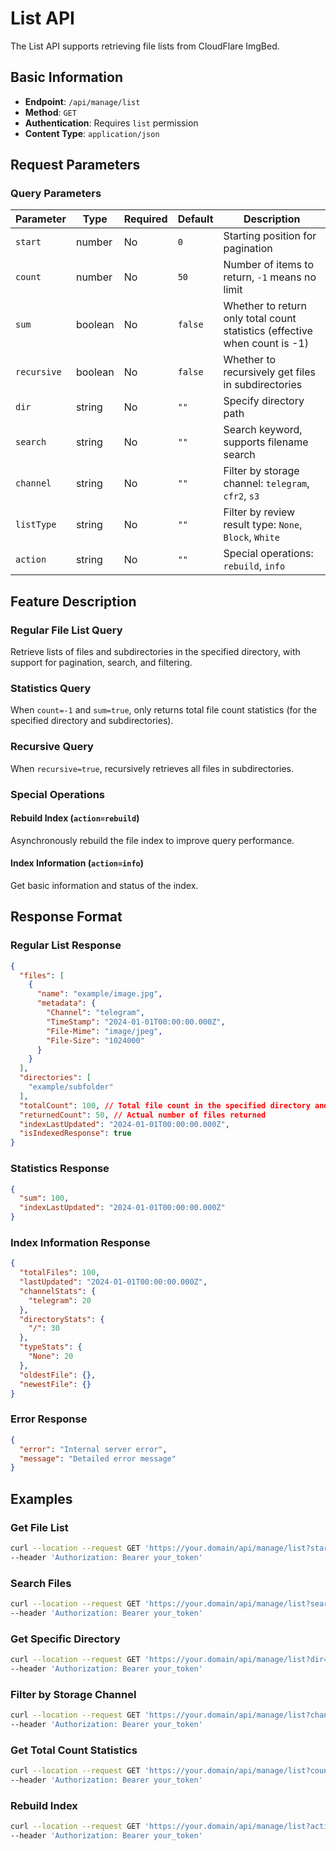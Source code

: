 # List API

The List API supports retrieving file lists from CloudFlare ImgBed.

## Basic Information

- **Endpoint**: `/api/manage/list`
- **Method**: `GET`
- **Authentication**: Requires `list` permission
- **Content Type**: `application/json`

## Request Parameters

### Query Parameters

| Parameter | Type | Required | Default | Description |
|-----------|------|----------|---------|-------------|
| `start` | number | No | `0` | Starting position for pagination |
| `count` | number | No | `50` | Number of items to return, `-1` means no limit |
| `sum` | boolean | No | `false` | Whether to return only total count statistics (effective when count is -1) |
| `recursive` | boolean | No | `false` | Whether to recursively get files in subdirectories |
| `dir` | string | No | `""` | Specify directory path |
| `search` | string | No | `""` | Search keyword, supports filename search |
| `channel` | string | No | `""` | Filter by storage channel: `telegram`, `cfr2`, `s3` |
| `listType` | string | No | `""` | Filter by review result type: `None`, `Block`, `White` |
| `action` | string | No | `""` | Special operations: `rebuild`, `info` |

## Feature Description

### Regular File List Query
Retrieve lists of files and subdirectories in the specified directory, with support for pagination, search, and filtering.

### Statistics Query
When `count=-1` and `sum=true`, only returns total file count statistics (for the specified directory and subdirectories).

### Recursive Query
When `recursive=true`, recursively retrieves all files in subdirectories.

### Special Operations

#### Rebuild Index (`action=rebuild`)
Asynchronously rebuild the file index to improve query performance.

#### Index Information (`action=info`)
Get basic information and status of the index.

## Response Format

### Regular List Response

```json
{
  "files": [
    {
      "name": "example/image.jpg",
      "metadata": {
        "Channel": "telegram",
        "TimeStamp": "2024-01-01T00:00:00.000Z",
        "File-Mime": "image/jpeg",
        "File-Size": "1024000"
      }
    }
  ],
  "directories": [
    "example/subfolder"
  ],
  "totalCount": 100, // Total file count in the specified directory and subdirectories
  "returnedCount": 50, // Actual number of files returned
  "indexLastUpdated": "2024-01-01T00:00:00.000Z",
  "isIndexedResponse": true
}
```

### Statistics Response

```json
{
  "sum": 100,
  "indexLastUpdated": "2024-01-01T00:00:00.000Z"
}
```

### Index Information Response

```json
{
  "totalFiles": 100,
  "lastUpdated": "2024-01-01T00:00:00.000Z",
  "channelStats": {
    "telegram": 20
  },
  "directoryStats": {
    "/": 30
  },
  "typeStats": {
    "None": 20
  },
  "oldestFile": {},
  "newestFile": {}
}
```

### Error Response

```json
{
  "error": "Internal server error",
  "message": "Detailed error message"
}
```

## Examples

### Get File List

```bash
curl --location --request GET 'https://your.domain/api/manage/list?start=0&count=50' \
--header 'Authorization: Bearer your_token'
```

### Search Files

```bash
curl --location --request GET 'https://your.domain/api/manage/list?search=image&count=20' \
--header 'Authorization: Bearer your_token'
```

### Get Specific Directory

```bash
curl --location --request GET 'https://your.domain/api/manage/list?dir=photos/2024' \
--header 'Authorization: Bearer your_token'
```

### Filter by Storage Channel

```bash
curl --location --request GET 'https://your.domain/api/manage/list?channel=telegram' \
--header 'Authorization: Bearer your_token'
```

### Get Total Count Statistics

```bash
curl --location --request GET 'https://your.domain/api/manage/list?count=-1&sum=true' \
--header 'Authorization: Bearer your_token'
```

### Rebuild Index

```bash
curl --location --request GET 'https://your.domain/api/manage/list?action=rebuild' \
--header 'Authorization: Bearer your_token'
```